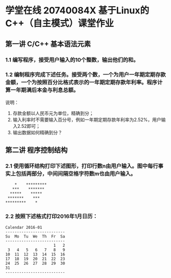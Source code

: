 # 学堂在线 20740084X 基于Linux的C++（自主模式）课堂作业

## 第一讲 C/C++ 基本语法元素

### 1.1 编写程序，接受用户输入的10个整数，输出他们的和。

### 1.2 编制程序完成下述任务。接受两个数，一个为用户一年期定期存款金额，一个为按照百分比格式表示的一年期定期存款年利率。程序计算一年期满后本金与利息总额。
说明：
1. 存款金额以人民币元为单位，精确到分；
2. 输入利率时不需要输入百分号，例如一年期定期存款年利率为2.52%，用户输入2.52即可；
3. 输出数据如何精确到分？

## 第二讲 程序控制结构

### 2.1 使用循环结构打印下述图形，打印行数n由用户输入。图中每行事实上包括两部分，中间间隔空格字符数m也由用户输入。
```
    *    *********
   ***    *******
  *****    *****
 *******    ***
*********    *
```

### 2.2 按照下述格式打印2016年1月日历：

```
Calendar 2016-01
--------------------------
Su  Mo  Tu  We  Th  Fr  Sa
--------------------------
                     1   2
 3   4   5   6   7   8   9
10  11  12  13  14  15  16
17  18  19  20  21  22  23
24  25  26  27  28  29  30
31
--------------------------
```